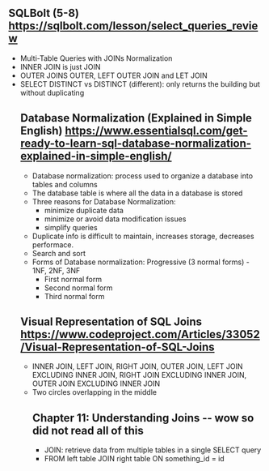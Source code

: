## SQLBolt (5-8) https://sqlbolt.com/lesson/select_queries_review

<ul>
<li>Multi-Table Queries with JOINs Normalization
<li>INNER JOIN is just JOIN
<li>OUTER JOINS OUTER, LEFT OUTER JOIN and LET JOIN
<li>SELECT DISTINCT vs DISTINCT (different): only returns the building but without duplicating

## Database Normalization (Explained in Simple English) https://www.essentialsql.com/get-ready-to-learn-sql-database-normalization-explained-in-simple-english/

<ul>
<li>Database normalization: process used to organize a database into tables and columns
<li>The database table is where all the data in a database is stored
<li>Three reasons for Database Normalization: 
    <ul>
    <li>minimize duplicate data
    <li>minimize or avoid data modification issues
    <li>simplify queries
    </ul>
<li>Duplicate info is difficult to maintain, increases storage, decreases performace.
<li>Search and sort
<li>Forms of Database normalization: Progressive (3 normal forms) - 1NF, 2NF, 3NF
    <ul>
    <li>First normal form
    <li>Second normal form
    <li>Third normal form
    </ul>
</ul>

## Visual Representation of SQL Joins https://www.codeproject.com/Articles/33052/Visual-Representation-of-SQL-Joins

<ul>
<li>INNER JOIN, LEFT JOIN, RIGHT JOIN, OUTER JOIN, LEFT JOIN EXCLUDING INNER JOIN, RIGHT JOIN EXCLUDING INNER JOIN, OUTER JOIN EXCLUDING INNER JOIN
<li>Two circles overlapping in the middle

## Chapter 11: Understanding Joins -- wow so did not read all of this
<ul>
<li>JOIN: retrieve data from multiple tables in a single SELECT query
<li>FROM left table JOIN right table ON something_id = id
</ul>